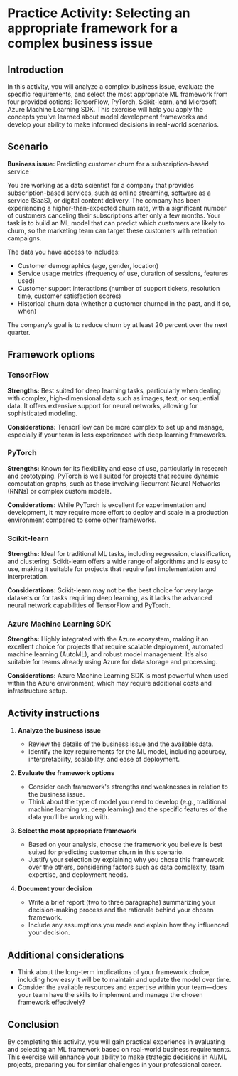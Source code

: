 # Practice Activity: Selecting an appropriate framework for a complex business issue

## Introduction

In this activity, you will analyze a complex business issue, evaluate the specific requirements, and select the most appropriate ML framework from four provided options: TensorFlow, PyTorch, Scikit-learn, and Microsoft Azure Machine Learning SDK. This exercise will help you apply the concepts you've learned about model development frameworks and develop your ability to make informed decisions in real-world scenarios.

## Scenario

**Business issue:** Predicting customer churn for a subscription-based service

You are working as a data scientist for a company that provides subscription-based services, such as online streaming, software as a service (SaaS), or digital content delivery. The company has been experiencing a higher-than-expected churn rate, with a significant number of customers canceling their subscriptions after only a few months. Your task is to build an ML model that can predict which customers are likely to churn, so the marketing team can target these customers with retention campaigns.

The data you have access to includes:

- Customer demographics (age, gender, location)
- Service usage metrics (frequency of use, duration of sessions, features used)
- Customer support interactions (number of support tickets, resolution time, customer satisfaction scores)
- Historical churn data (whether a customer churned in the past, and if so, when)

The company’s goal is to reduce churn by at least 20 percent over the next quarter.

## Framework options

### TensorFlow

**Strengths:** Best suited for deep learning tasks, particularly when dealing with complex, high-dimensional data such as images, text, or sequential data. It offers extensive support for neural networks, allowing for sophisticated modeling.

**Considerations:** TensorFlow can be more complex to set up and manage, especially if your team is less experienced with deep learning frameworks.

### PyTorch

**Strengths:** Known for its flexibility and ease of use, particularly in research and prototyping. PyTorch is well suited for projects that require dynamic computation graphs, such as those involving Recurrent Neural Networks (RNNs) or complex custom models.

**Considerations:** While PyTorch is excellent for experimentation and development, it may require more effort to deploy and scale in a production environment compared to some other frameworks.

### Scikit-learn

**Strengths:** Ideal for traditional ML tasks, including regression, classification, and clustering. Scikit-learn offers a wide range of algorithms and is easy to use, making it suitable for projects that require fast implementation and interpretation.

**Considerations:** Scikit-learn may not be the best choice for very large datasets or for tasks requiring deep learning, as it lacks the advanced neural network capabilities of TensorFlow and PyTorch.

### Azure Machine Learning SDK

**Strengths:** Highly integrated with the Azure ecosystem, making it an excellent choice for projects that require scalable deployment, automated machine learning (AutoML), and robust model management. It’s also suitable for teams already using Azure for data storage and processing.

**Considerations:** Azure Machine Learning SDK is most powerful when used within the Azure environment, which may require additional costs and infrastructure setup.

## Activity instructions

1. **Analyze the business issue**
    - Review the details of the business issue and the available data.
    - Identify the key requirements for the ML model, including accuracy, interpretability, scalability, and ease of deployment.

2. **Evaluate the framework options**
    - Consider each framework's strengths and weaknesses in relation to the business issue.
    - Think about the type of model you need to develop (e.g., traditional machine learning vs. deep learning) and the specific features of the data you’ll be working with.

3. **Select the most appropriate framework**
    - Based on your analysis, choose the framework you believe is best suited for predicting customer churn in this scenario.
    - Justify your selection by explaining why you chose this framework over the others, considering factors such as data complexity, team expertise, and deployment needs.

4. **Document your decision**
    - Write a brief report (two to three paragraphs) summarizing your decision-making process and the rationale behind your chosen framework.
    - Include any assumptions you made and explain how they influenced your decision.

## Additional considerations

- Think about the long-term implications of your framework choice, including how easy it will be to maintain and update the model over time.
- Consider the available resources and expertise within your team—does your team have the skills to implement and manage the chosen framework effectively?

## Conclusion

By completing this activity, you will gain practical experience in evaluating and selecting an ML framework based on real-world business requirements. This exercise will enhance your ability to make strategic decisions in AI/ML projects, preparing you for similar challenges in your professional career.